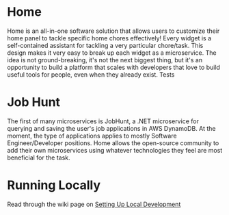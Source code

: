 # Home
Home is an all-in-one software solution that allows users to customize their home panel to tackle specific home chores effectively! Every widget is a self-contained assistant for tackling a very particular chore/task. This design makes it very easy to break up each widget as a microservice. The idea is not ground-breaking, it's not the next biggest thing, but it's an opportunity to build a platform that scales with developers that love to build useful tools for people, even when they already exist. Tests

# Job Hunt
The first of many microservices is JobHunt, a .NET microservice for querying and saving the user's job applications in AWS DynamoDB. At the moment, the type of applications applies to mostly Software Engineer/Developer positions. Home allows the open-source community to add their own microservices using whatever technologies they feel are most beneficial for the task.

# Running Locally
Read through the wiki page on [Setting Up Local Development](https://github.com/sero-dev/JobHunt/wiki/Setting-Up-Local-Environment)
